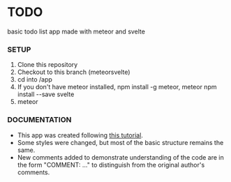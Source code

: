 # TODO
basic todo list app made with meteor and svelte

### SETUP
1. Clone this repository
2. Checkout to this branch (meteorsvelte)
3. cd into /app
4. If you don't have meteor installed, npm install -g meteor, meteor npm install --save svelte
4. meteor

### DOCUMENTATION
* This app was created following [this tutorial](https://hackernoon.com/how-to-build-todoist-app-by-using-svelte-and-meteor-0o1u318n).
* Some styles were changed, but most of the basic structure remains the same.
* New comments added to demonstrate understanding of the code are in the form "COMMENT: ..." to distinguish from the original author's comments.